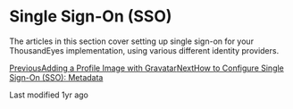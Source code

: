 # Single Sign-On (SSO)

The articles in this section cover setting up single sign-on for your ThousandEyes implementation, using various different identity providers.

[PreviousAdding a Profile Image with Gravatar](broken-reference)[NextHow to Configure Single Sign-On (SSO): Metadata](<../../.gitbook/assets/how to configure single sign on with metadata>)

Last modified 1yr ago
